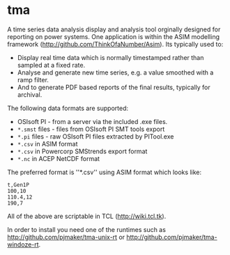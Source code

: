 # tma

A time series data analysis display and analysis tool orginally
designed for reporting on power systems. One application is 
within the ASIM modelling framework (http://github.com/ThinkOfaNumber/Asim).
Its typically used to:

* Display real time data which is normally timestamped rather than 
sampled at a fixed rate.
* Analyse and generate new time series, e.g. a value smoothed with
a ramp filter.
* And to generate PDF based reports of the final results, typically
for archival.

The following data formats are supported:

* OSIsoft PI - from a server via the included .exe files.
* ``*.smst`` files - files from OSIsoft PI SMT tools export
* ``*.pi`` files - raw OSIsoft PI files extracted by PITool.exe
* ``*.csv`` in ASIM format  
* ``*.csv`` in Powercorp SMStrends export format
* ``*.nc`` in ACEP NetCDF format

The preferred format is ''*.csv'' using ASIM format which 
looks like:

````
t,Gen1P
100,10
110.4,12
190,7
````

All of the above are scriptable in TCL (http://wiki.tcl.tk).

In order to install you need one of the runtimes such as
<http://github.com/pjmaker/tma-unix-rt> or
<http://github.com/pjmaker/tma-windoze-rt>. 


